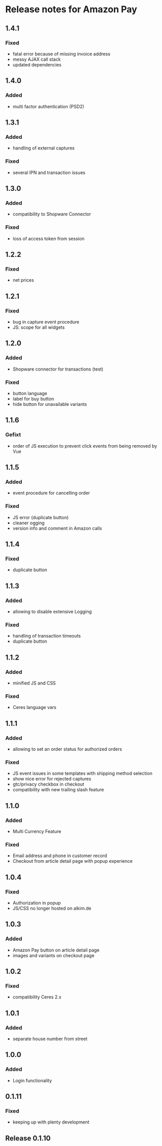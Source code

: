 # Release notes for Amazon Pay

## 1.4.1

### Fixed

- fatal error because of missing invoice address
- messy AJAX call stack
- updated dependencies

## 1.4.0

### Added

- multi factor authentication (PSD2)

## 1.3.1

### Added

- handling of external captures

### Fixed

- several IPN and transaction issues

## 1.3.0

### Added

- compatibility to Shopware Connector

### Fixed

- loss of access token from session

## 1.2.2

### Fixed

- net prices

## 1.2.1

### Fixed

- bug in capture event procedure 
- JS: scope for all widgets

## 1.2.0

### Added

- Shopware connector for transactions (test)

### Fixed

- button language
- label for buy button
- hide button for unavailable variants

## 1.1.6

### Gefixt

- order of JS execution to prevent click events from being removed by Vue

## 1.1.5

### Added

- event procedure for cancelling order 

### Fixed

- JS error (duplicate button)
- cleaner ogging
- version info and comment in Amazon calls

## 1.1.4

### Fixed

- duplicate button

## 1.1.3

### Added

- allowing to disable extensive Logging

### Fixed

- handling of transaction timeouts
- duplicate button

## 1.1.2

### Added

- minified JS and CSS

### Fixed

- Ceres language vars

## 1.1.1

### Added

- allowing to set an order status for authorized orders

### Fixed

- JS event issues in some templates with shipping method selection
- show nice error for rejected captures
- gtc/privacy checkbox in checkout
- compatibility with new trailing slash feature 

## 1.1.0

### Added

- Multi Currency Feature

### Fixed

- Email address and phone in customer record
- Checkout from article detail page with popup experience

## 1.0.4

### Fixed

- Authorization in popup
- JS/CSS no longer hosted on alkim.de

## 1.0.3

### Added

- Amazon Pay button on article detail page
- images and variants on checkout page

## 1.0.2

### Fixed

- compatibility Ceres 2.x

## 1.0.1

### Added

- separate house number from street

## 1.0.0

### Added

- Login functionality

## 0.1.11

### Fixed

- keeping up with plenty development

## Release 0.1.10
